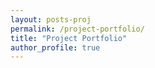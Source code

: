 ```yaml
---
layout: posts-proj
permalink: /project-portfolio/
title: "Project Portfolio"
author_profile: true
---
```

